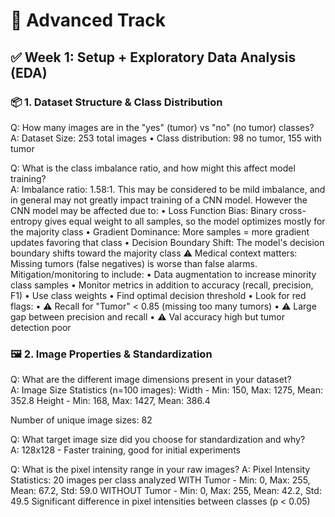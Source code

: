 # 🔴 Advanced Track

## ✅ Week 1: Setup + Exploratory Data Analysis (EDA)


### 📦 1. Dataset Structure & Class Distribution

Q: How many images are in the "yes" (tumor) vs "no" (no tumor) classes?  
A: Dataset Size: 253 total images
   • Class distribution: 98 no tumor, 155 with tumor
   

Q: What is the class imbalance ratio, and how might this affect model training?  
A: Imbalance ratio: 1.58:1.  This may be considered to be mild imbalance, and in general may not greatly impact training of a CNN model. However the CNN model may be affected due to:
    • Loss Function Bias: Binary cross-entropy gives equal weight to all samples, so the model optimizes mostly for the majority class
    • Gradient Dominance: More samples = more gradient updates favoring that class
    • Decision Boundary Shift: The model's decision boundary shifts toward the majority class
⚠️ Medical context matters: Missing tumors (false negatives) is worse than false alarms. Mitigation/monitoring to include:
    • Data augmentation to increase minority class samples
    • Monitor metrics in addition to accuracy (recall, precision, F1)
    • Use class weights
    • Find optimal decision threshold
    • Look for red flags:
        • ⚠️ Recall for "Tumor" < 0.85 (missing too many tumors)
        • ⚠️ Large gap between precision and recall
        • ⚠️ Val accuracy high but tumor detection poor

### 🖼️ 2. Image Properties & Standardization

Q: What are the different image dimensions present in your dataset?  
A:  Image Size Statistics (n=100 images):
  Width  - Min:  150, Max: 1275, Mean:  352.8
  Height - Min:  168, Max: 1427, Mean:  386.4

Number of unique image sizes: 82

Q: What target image size did you choose for standardization and why?  
A:  128x128  - Faster training, good for initial experiments

Q: What is the pixel intensity range in your raw images?
A:  Pixel Intensity Statistics: 20 images per class analyzed
  WITH Tumor    - Min:   0, Max: 255, Mean:   67.2, Std:   59.0
  WITHOUT Tumor - Min:   0, Max: 255, Mean:   42.2, Std:   49.5
  Significant difference in pixel intensities between classes (p < 0.05)
